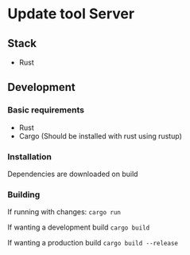 # Update tool Server

## Stack
- Rust

## Development
### Basic requirements
- Rust
- Cargo (Should be installed with rust using rustup)
### Installation
Dependencies are downloaded on build
### Building
If running with changes:
`cargo run`

If wanting a development build
`cargo build`

If wanting a production build
`cargo build --release`